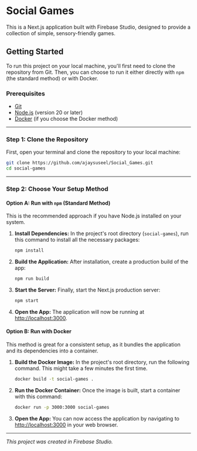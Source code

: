 # Social Games

This is a Next.js application built with Firebase Studio, designed to provide a collection of simple, sensory-friendly games.

## Getting Started

To run this project on your local machine, you'll first need to clone the repository from Git. Then, you can choose to run it either directly with `npm` (the standard method) or with Docker.

### Prerequisites

*   [Git](https://git-scm.com/)
*   [Node.js](https://nodejs.org/en/) (version 20 or later)
*   [Docker](https://www.docker.com/products/docker-desktop/) (if you choose the Docker method)

---

### Step 1: Clone the Repository

First, open your terminal and clone the repository to your local machine:

```bash
git clone https://github.com/ajaysuseel/Social_Games.git
cd social-games
```

---

### Step 2: Choose Your Setup Method

#### Option A: Run with `npm` (Standard Method)

This is the recommended approach if you have Node.js installed on your system.

1.  **Install Dependencies:**
    In the project's root directory (`social-games`), run this command to install all the necessary packages:
    ```bash
    npm install
    ```

2.  **Build the Application:**
    After installation, create a production build of the app:
    ```bash
    npm run build
    ```

3.  **Start the Server:**
    Finally, start the Next.js production server:
    ```bash
    npm start
    ```

4.  **Open the App:**
    The application will now be running at [http://localhost:3000](http://localhost:3000).

#### Option B: Run with Docker

This method is great for a consistent setup, as it bundles the application and its dependencies into a container.

1.  **Build the Docker Image:**
    In the project's root directory, run the following command. This might take a few minutes the first time.
    ```bash
    docker build -t social-games .
    ```

2.  **Run the Docker Container:**
    Once the image is built, start a container with this command:
    ```bash
    docker run -p 3000:3000 social-games
    ```

3.  **Open the App:**
    You can now access the application by navigating to [http://localhost:3000](http://localhost:3000) in your web browser.

---

_This project was created in Firebase Studio._
